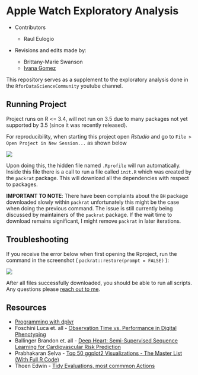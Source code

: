 # Apple Watch Exploratory Analysis

+ Contributors
	+ Raul Eulogio

+ Revisions and edits made by:
    + Brittany-Marie Swanson
    + [Ivana Gomez](https://www.linkedin.com/in/ivana-gomez-71ba04155)

This repository serves as a supplement to the exploratory analysis done in the `RforDataScienceCommunity` youtube channel.


## Running Project

Project runs on R <= 3.4, will not run on 3.5 due to many packages not yet supported by 3.5 (since it was recently released). 

For reproducibility, when starting this project open *Rstudio* and go to `File > Open Project in New Session...` as shown below

<img src="https://raw.githubusercontent.com/raviolli77/apple_watch_data_analysis/master/reports/figures/10_open_project.png" />


Upon doing this, the hidden file named `.Rprofile` will run automatically. Inside this file there is a call to run a file called `init.R` which was created by the `packrat` package. This will download all the dependencies with respect to packages.

**IMPORTANT TO NOTE**: There have been complaints about the `BH` package downloaded slowly within `packrat` unfortunately this might be the case when doing the previous command. The issue is still currently being discussed by maintainers of the `packrat` package. If the wait time to download remains significant, I might remove `packrat` in later iterations.

## Troubleshooting

If you receive the error below when first opening the Rproject, run the command in the screenshot ( `packrat::restore(prompt = FALSE)` ):

<img src="https://raw.githubusercontent.com/raviolli77/apple_watch_data_analysis/master/reports/figures/11_packrat_fix.png" />

After all files successfully downloaded, you should be able to run all scripts. Any questions please [reach out to me](https://www.linkedin.com/in/raul-eulogio/).


## Resources

+ [Programming with dplyr](https://dplyr.tidyverse.org/articles/programming.html)
+ Foschini Luca et. all - [Observation Time vs. Performance in Digital Phenotyping](https://evidation.com/wp-content/uploads/2017/10/observation-time-vs-performance-in-digital-phenotyping.pdf)
+ Ballinger Brandon  et. all - [Deep Heart: Semi-Supervised Sequence Learning for Cardiovascular Risk Prediction](https://arxiv.org/pdf/1802.02511.pdf)
+ Prabhakaran Selva - [Top 50 ggplot2 Visualizations - The Master List (With Full R Code)](http://r-statistics.co/Top50-Ggplot2-Visualizations-MasterList-R-Code.html)
+ Thoen Edwin - [Tidy Evaluations, most commmon Actions](https://edwinth.github.io/blog/dplyr-recipes/)
